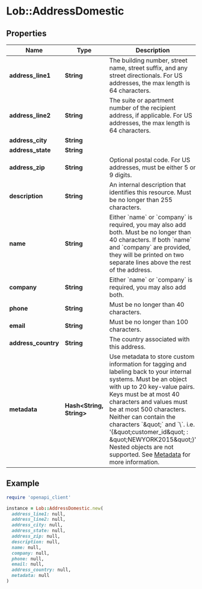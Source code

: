 # Lob::AddressDomestic

## Properties

| Name | Type | Description | Notes |
| ---- | ---- | ----------- | ----- |
| **address_line1** | **String** | The building number, street name, street suffix, and any street directionals. For US addresses, the max length is 64 characters. | [optional] |
| **address_line2** | **String** | The suite or apartment number of the recipient address, if applicable. For US addresses, the max length is 64 characters. | [optional] |
| **address_city** | **String** |  | [optional] |
| **address_state** | **String** |  | [optional] |
| **address_zip** | **String** | Optional postal code. For US addresses, must be either 5 or 9 digits. | [optional] |
| **description** | **String** | An internal description that identifies this resource. Must be no longer than 255 characters.  | [optional] |
| **name** | **String** | Either &#x60;name&#x60; or &#x60;company&#x60; is required, you may also add both. Must be no longer than 40 characters. If both &#x60;name&#x60; and &#x60;company&#x60; are provided, they will be printed on two separate lines above the rest of the address.  | [optional] |
| **company** | **String** | Either &#x60;name&#x60; or &#x60;company&#x60; is required, you may also add both. | [optional] |
| **phone** | **String** | Must be no longer than 40 characters. | [optional] |
| **email** | **String** | Must be no longer than 100 characters. | [optional] |
| **address_country** | **String** | The country associated with this address. | [optional] |
| **metadata** | **Hash&lt;String, String&gt;** | Use metadata to store custom information for tagging and labeling back to your internal systems. Must be an object with up to 20 key-value pairs. Keys must be at most 40 characters and values must be at most 500 characters. Neither can contain the characters &#x60;\&quot;&#x60; and &#x60;\\&#x60;. i.e. &#39;{\&quot;customer_id\&quot; : \&quot;NEWYORK2015\&quot;}&#39; Nested objects are not supported.  See [Metadata](#section/Metadata) for more information. | [optional] |

## Example

```ruby
require 'openapi_client'

instance = Lob::AddressDomestic.new(
  address_line1: null,
  address_line2: null,
  address_city: null,
  address_state: null,
  address_zip: null,
  description: null,
  name: null,
  company: null,
  phone: null,
  email: null,
  address_country: null,
  metadata: null
)
```

